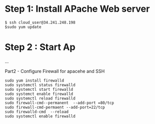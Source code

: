 # Step 1: Install APache Web server 
```
$ ssh cloud_user@34.241.248.198
$sudo yum update
```
# Step 2 : Start Ap



...

Part2 - Configure Firewall for apacehe and SSH
```
sudo yum install firewalld
sudo systemctl status firewalld
sudo systemctl start firewalld
sudo systemct enable firewalld
sudo systemctl reload firewalld
sudo firewall-cmd--permanent  --add-port =80/tcp
sudo firewall-cmd-permaent --add-port=22/tcp
sudo firewalld-cmd  --reload
sudo systemctl enable firewalld

````
